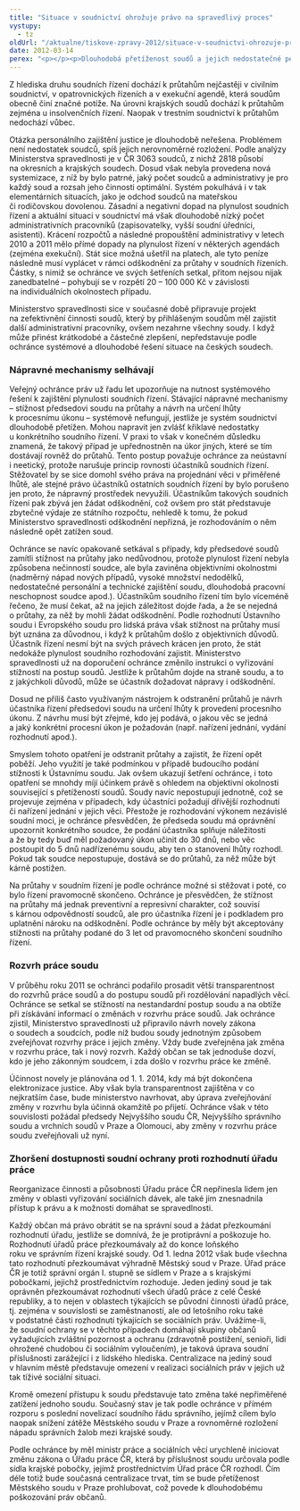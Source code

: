 ```yaml
---
title: "Situace v soudnictví ohrožuje právo na spravedlivý proces"
vystupy:
  - tz
oldUrl: "/aktualne/tiskove-zpravy-2012/situace-v-soudnictvi-ohrozuje-pravo-na-spravedlivy-proces"
date: 2012-03-14
perex: "<p></p><p>Dlouhodobá přetíženost soudů a jejich nedostatečné personální a technické zajištění vedou k porušování ústavně zaručeného práva na spravedlivý proces a tedy i práva na to, aby věc byla rozhodnuta v přiměřené lhůtě. Jde o stále častější jev, s nímž se ochránce při vyřizování podnětů z oblasti státní správy soudů setkává. Jestliže jsou za této situace soudům přidávány další rozsáhlé povinnosti, jedná se podle ochránce o nerozvážné ohrožení životaschopnosti justice, jehož důsledkem nutně musí být zhoršený přístup k právu.</p>"
---
```


<!-- imported from the old website -->

<p>Z hlediska druhu soudních řízení dochází k průtahům nejčastěji v civilním soudnictví, v opatrovnických řízeních a v exekuční agendě, která soudům obecně činí značné potíže. Na úrovni krajských soudů dochází k průtahům zejména u insolvenčních řízení. Naopak v trestním soudnictví k průtahům nedochází vůbec. </p><p>Otázka personálního zajištění justice je dlouhodobě neřešena. Problémem není nedostatek soudců, spíš jejich nerovnoměrné rozložení. Podle analýzy Ministerstva spravedlnosti je v ČR 3063 soudců, z nichž 2818 působí na okresních a krajských soudech. Dosud však nebyla provedena nová systemizace, z níž by bylo patrné, jaký počet soudců a administrativy je pro každý soud a rozsah jeho činnosti optimální. Systém pokulhává i v tak elementárních situacích, jako je odchod soudců na mateřskou či rodičovskou dovolenou. Zásadní a negativní dopad na plynulost soudních řízení a aktuální situaci v soudnictví má však dlouhodobě nízký počet administrativních pracovníků (zapisovatelky, vyšší soudní úředníci, asistenti). Krácení rozpočtů a následné propouštění administrativy v letech 2010 a 2011 mělo přímé dopady na plynulost řízení v některých agendách (zejména exekuční). Stát sice možná ušetřil na platech, ale tyto peníze následně musí vyplácet v rámci odškodnění za průtahy v soudních řízeních. Částky, s nimiž se ochránce ve svých šetřeních setkal, přitom nejsou nijak zanedbatelné – pohybují se v rozpětí 20 – 100 000 Kč v závislosti na individuálních okolnostech případu. </p><p>Ministerstvo spravedlnosti sice v současné době připravuje projekt na zefektivnění činnosti soudů, který by přihlášeným soudům měl zajistit další administrativní pracovníky, ovšem nezahrne všechny soudy. I když může přinést krátkodobé a částečné zlepšení, nepředstavuje podle ochránce systémové a dlouhodobé řešení situace na českých soudech.</p><h3>Nápravné mechanismy selhávají</h3><p>Veřejný ochránce práv už řadu let upozorňuje na nutnost systémového řešení k zajištění plynulosti soudních řízení. Stávající nápravné mechanismy – stížnost předsedovi soudu na průtahy a návrh na určení lhůty k procesnímu úkonu – systémově nefungují, jestliže je systém soudnictví dlouhodobě přetížen. Mohou napravit jen zvlášť křiklavé nedostatky u konkrétního soudního řízení. V praxi to však v konečném důsledku znamená, že takový případ je upřednostněn na úkor jiných, které se tím dostávají rovněž do průtahů. Tento postup považuje ochránce za neústavní i neetický, protože narušuje princip rovnosti účastníků soudních řízení. Stěžovatel by se sice domohl svého práva na projednání věci v přiměřené lhůtě, ale stejné právo účastníků ostatních soudních řízení by bylo porušeno jen proto, že nápravný prostředek nevyužili. Účastníkům takových soudních řízení pak zbývá jen žádat odškodnění, což ovšem pro stát představuje zbytečné výdaje ze státního rozpočtu, nehledě k tomu, že pokud Ministerstvo spravedlnosti odškodnění nepřizná, je rozhodováním o něm následně opět zatížen soud.</p><p>Ochránce se navíc opakovaně setkával s případy, kdy předsedové soudů zamítli stížnost na průtahy jako nedůvodnou, protože plynulost řízení nebyla způsobena nečinností soudce, ale byla zaviněna objektivními okolnostmi (nadměrný nápad nových případů, vysoké množství nedodělků, nedostatečné personální a technické zajištění soudu, dlouhodobá pracovní neschopnost soudce apod.). Účastníkům soudního řízení tím bylo víceméně řečeno, že musí čekat, až na jejich záležitost dojde řada, a že se nejedná o průtahy, za něž by mohli žádat odškodnění. Podle rozhodnutí Ústavního soudu i Evropského soudu pro lidská práva však stížnost na průtahy musí být uznána za důvodnou, i když k průtahům došlo z objektivních důvodů. Účastník řízení nesmí být na svých právech krácen jen proto, že stát nedokáže plynulost soudního rozhodování zajistit. Ministerstvo spravedlnosti už na doporučení ochránce změnilo instrukci o vyřizování stížností na postup soudů. Jestliže k průtahům dojde na straně soudu, a to z jakýchkoli důvodů, může se účastník dožadovat nápravy i odškodnění.</p><p>Dosud ne příliš často využívaným nástrojem k odstranění průtahů je návrh účastníka řízení předsedovi soudu na určení lhůty k provedení procesního úkonu. Z návrhu musí být zřejmé, kdo jej podává, o jakou věc se jedná a jaký konkrétní procesní úkon je požadován (např. nařízení jednání, vydání rozhodnutí apod.). </p><p>Smyslem tohoto opatření je odstranit průtahy a zajistit, že řízení opět poběží. Jeho využití je také podmínkou v případě budoucího podání stížnosti k Ústavnímu soudu. Jak ovšem ukazují šetření ochránce, i toto opatření se mnohdy míjí účinkem právě s ohledem na objektivní okolnosti související s přetížeností soudů. Soudy navíc nepostupují jednotně, což se projevuje zejména v případech, kdy účastníci požadují dřívější rozhodnutí či nařízení jednání v jejich věci. Přestože je rozhodování výkonem nezávislé soudní moci, je ochránce přesvědčen, že předseda soudu má oprávnění upozornit konkrétního soudce, že podání účastníka splňuje náležitosti a že by tedy buď měl požadovaný úkon učinit do 30 dnů, nebo věc postoupit do 5 dnů nadřízenému soudu, aby ten o stanovení lhůty rozhodl. Pokud tak soudce nepostupuje, dostává se do průtahů, za něž může být kárně postižen.</p><p>Na průtahy v soudním řízení je podle ochránce možné si stěžovat i poté, co bylo řízení pravomocně skončeno. Ochránce je přesvědčen, že stížnost na průtahy má jednak preventivní a represivní charakter, což souvisí s kárnou odpovědností soudců, ale pro účastníka řízení je i podkladem pro uplatnění nároku na odškodnění. Podle ochránce by měly být akceptovány stížnosti na průtahy podané do 3 let od pravomocného skončení soudního řízení.</p><h3>Rozvrh práce soudu</h3><p>V průběhu roku 2011 se ochránci podařilo prosadit větší transparentnost do rozvrhů práce soudů a do postupu soudů při rozdělování napadlých věcí. Ochránce se setkal se stížností na nestandardní postup soudu a na obtíže při získávání informací o změnách v rozvrhu práce soudů. Jak ochránce zjistil, Ministerstvo spravedlnosti už připravilo návrh novely zákona o soudech a soudcích, podle níž budou soudy jednotným způsobem zveřejňovat rozvrhy práce i jejich změny. Vždy bude zveřejněna jak změna v rozvrhu práce, tak i nový rozvrh. Každý občan se tak jednoduše dozví, kdo je jeho zákonným soudcem, i zda došlo v rozvrhu práce ke změně.</p><p>Účinnost novely je plánována od 1. 1. 2014, kdy má být dokončena elektronizace justice. Aby však byla transparentnost zajištěna v co nejkratším čase, bude ministerstvo navrhovat, aby úprava zveřejňování změny v rozvrhu byla účinná okamžitě po přijetí. Ochránce však v této souvislosti požádal předsedy Nejvyššího soudu ČR, Nejvyššího správního soudu a vrchních soudů v Praze a Olomouci, aby změny v rozvrhu práce soudu zveřejňovali už nyní.</p><h3>Zhoršení dostupnosti soudní ochrany proti rozhodnutí úřadu práce</h3><p>Reorganizace činnosti a působnosti Úřadu práce ČR nepřinesla lidem jen změny v oblasti vyřizování sociálních dávek, ale také jim znesnadnila přístup k právu a k možnosti domáhat se spravedlnosti.</p><p>Každý občan má právo obrátit se na správní soud a žádat přezkoumání rozhodnutí úřadu, jestliže se domnívá, že je protiprávní a poškozuje ho. Rozhodnutí úřadů práce přezkoumávaly až do konce loňského roku ve správním řízení krajské soudy. Od 1. ledna 2012 však bude všechna tato rozhodnutí přezkoumávat výhradně Městský soud v Praze. Úřad práce ČR je totiž správní orgán I. stupně se sídlem v Praze a s krajskými pobočkami, jejichž prostřednictvím rozhoduje. Jeden jediný soud je tak oprávněn přezkoumávat rozhodnutí všech úřadů práce z celé České republiky, a to nejen v oblastech týkajících se původní činnosti úřadů práce, tj. zejména v souvislosti se zaměstnaností, ale od letošního roku také v podstatné části rozhodnutí týkajících se sociálních práv. Uvážíme-li, že soudní ochrany se v těchto případech domáhají skupiny občanů vyžadujících zvláštní pozornost a ochranu (zdravotně postižení, senioři, lidi ohrožené chudobou či sociálním vyloučením), je taková úprava soudní příslušnosti zarážející i z lidského hlediska. Centralizace na jediný soud v hlavním městě představuje omezení v realizaci sociálních práv v jejich už tak tíživé sociální situaci. </p><p>Kromě omezení přístupu k soudu představuje tato změna také nepřiměřené zatížení jednoho soudu. Současný stav je tak podle ochránce v přímém rozporu s poslední novelizací soudního řádu správního, jejímž cílem bylo naopak snížení zátěže Městského soudu v Praze a rovnoměrné rozložení nápadu správních žalob mezi krajské soudy.</p><p>Podle ochránce by měl ministr práce a sociálních věcí urychleně iniciovat změnu zákona o Úřadu práce ČR, která by příslušnost soudu určovala podle sídla krajské pobočky, jejímž prostřednictvím Úřad práce ČR rozhodl. Čím déle totiž bude současná centralizace trvat, tím se bude přetíženost Městského soudu v Praze prohlubovat, což povede k dlouhodobému poškozování práv občanů.</p>
